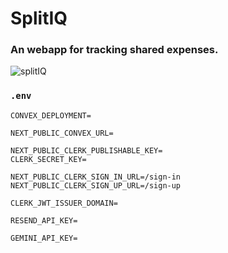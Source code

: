 # SplitIQ

  ### An webapp for tracking shared expenses.

![splitIQ](https://i.ibb.co/214s3Ng1/Screenshot-2025-05-09-185044.png)


###   `.env` 

```
CONVEX_DEPLOYMENT=

NEXT_PUBLIC_CONVEX_URL=

NEXT_PUBLIC_CLERK_PUBLISHABLE_KEY=
CLERK_SECRET_KEY=

NEXT_PUBLIC_CLERK_SIGN_IN_URL=/sign-in
NEXT_PUBLIC_CLERK_SIGN_UP_URL=/sign-up

CLERK_JWT_ISSUER_DOMAIN=

RESEND_API_KEY=

GEMINI_API_KEY=
```
